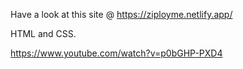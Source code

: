 Have a look at this site @ https://ziployme.netlify.app/

HTML and CSS.

https://www.youtube.com/watch?v=p0bGHP-PXD4
